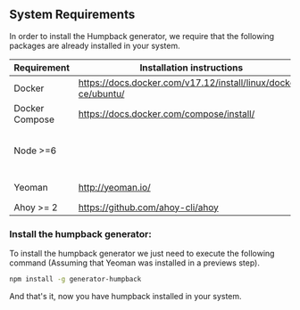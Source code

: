 ## System Requirements

In order to install the Humpback generator, we require that the following packages are already installed in your system.

Requirement    | Installation instructions                                           | Notes
-------------- | ------------------------------------------------------------------- | -----------------------------
Docker         | https://docs.docker.com/v17.12/install/linux/docker-ce/ubuntu/      |
Docker Compose | https://docs.docker.com/compose/install/                            |
Node >=6       |                                                                     | We recommend the usage of nvm.
Yeoman         | http://yeoman.io/                                                   | Install it globally.
Ahoy >= 2      | https://github.com/ahoy-cli/ahoy                                    |

### Install the humpback generator:
To install the humpback generator we just need to execute the following command (Assuming that Yeoman was installed in a previews step).

```bash
npm install -g generator-humpback
```

And that's it, now you have humpback installed in your system.
